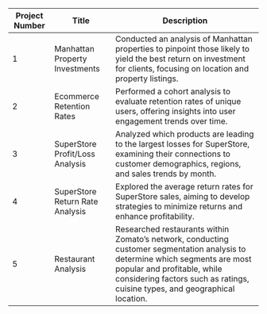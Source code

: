 

| Project Number | Title                          | Description                                                                                                                                  |
|----------------|--------------------------------|----------------------------------------------------------------------------------------------------------------------------------------------|
| 1              | Manhattan Property Investments  | Conducted an analysis of Manhattan properties to pinpoint those likely to yield the best return on investment for clients, focusing on location and property listings. |
| 2              | Ecommerce Retention Rates      | Performed a cohort analysis to evaluate retention rates of unique users, offering insights into user engagement trends over time.              |
| 3              | SuperStore Profit/Loss Analysis| Analyzed which products are leading to the largest losses for SuperStore, examining their connections to customer demographics, regions, and sales trends by month. |
| 4              | SuperStore Return Rate Analysis | Explored the average return rates for SuperStore sales, aiming to develop strategies to minimize returns and enhance profitability.            |
| 5              | Restaurant Analysis            | Researched restaurants within Zomato’s network, conducting customer segmentation analysis to determine which segments are most popular and profitable, while considering factors such as ratings, cuisine types, and geographical location. |
